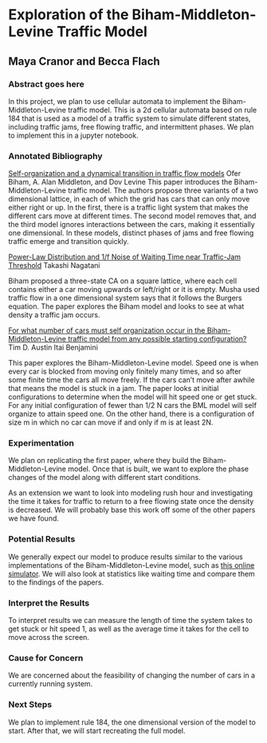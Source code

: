 # Exploration of the Biham-Middleton-Levine Traffic Model
## Maya Cranor and Becca Flach

### Abstract goes here
In this project, we plan to use cellular automata to implement the Biham-Middleton-Levine traffic model. This is a 2d cellular automata based on rule 184 that is used as a model of a traffic system to simulate different states, including traffic jams, free flowing traffic, and intermittent phases. We plan to implement this in a jupyter notebook. 


### Annotated Bibliography 

[Self-organization and a dynamical transition in traffic flow models](https://sci-hub.ru/https://journals.aps.org/pra/abstract/10.1103/PhysRevA.46.R6124)
Ofer Biham, A. Alan Middleton, and Dov Levine 
This paper introduces the Biham-Middleton-Levine traffic model. The authors propose three variants of a two dimensional lattice, in each of which the grid has cars that can only move either right or up. In the first, there is a traffic light system that makes the different cars move at different times. The second model removes that, and the third model ignores interactions between the cars, making it essentially one dimensional. In these models, distinct phases of jams and free flowing traffic emerge and transition quickly. 

[Power-Law Distribution and 1/f Noise of Waiting Time near Traffic-Jam Threshold](https://sci-hub.ru/https://journals.jps.jp/doi/10.1143/JPSJ.62.2533)
Takashi Nagatani

Biham proposed a three-state CA on a square lattice, where each cell contains either a car moving upwards or left/right or it is empty. Musha used traffic flow in a one dimensional system says that it follows the Burgers equation. The paper explores the Biham model and looks to see at what density a traffic jam occurs.

[For what number of cars must self organization occur in the Biham-Middleton-Levine traffic model from any possible starting configuration?](https://arxiv.org/abs/math/0607759)
Tim D. Austin Itai Benjamini

This paper explores the Biham-Middleton-Levine model. Speed one is when every car is blocked from moving only finitely many times, and so after some finite time the cars all move freely. If the cars can’t move after awhile that means the model is stuck in a jam. The paper looks at initial configurations to determine when the model will hit speed one or get stuck. For any initial configuration of fewer than 1/2 N cars the BML model will self organize to attain speed one. On the other hand, there is a configuration of size m in which no car can move if and only if m is at least 2N.


### Experimentation

We plan on replicating the first paper, where they build the Biham-Middleton-Levine model. Once that is built, we want to explore the phase changes of the model along with different start conditions. 

As an extension we want to look into modeling rush hour and investigating the time it takes for traffic to return to a free flowing state once the density is decreased. We will probably base this work off some of the other papers we have found.

### Potential Results
We generally expect our model to produce results similar to the various implementations of the Biham-Middleton-Levine model, such as [this online simulator](https://www.jasondavies.com/bml/#0.39/769/512). We will also look at statistics like waiting time and compare them to the findings of the papers. 

### Interpret the Results
To interpret results we can measure the length of time the system takes to get stuck or hit speed 1, as well as the average time it takes for the cell to move across the screen.

### Cause for Concern
We are concerned about the feasibility of changing the number of cars in a currently running system. 

### Next Steps

We plan to implement rule 184, the one dimensional version of the model to start. After that, we will start recreating the full model. 
